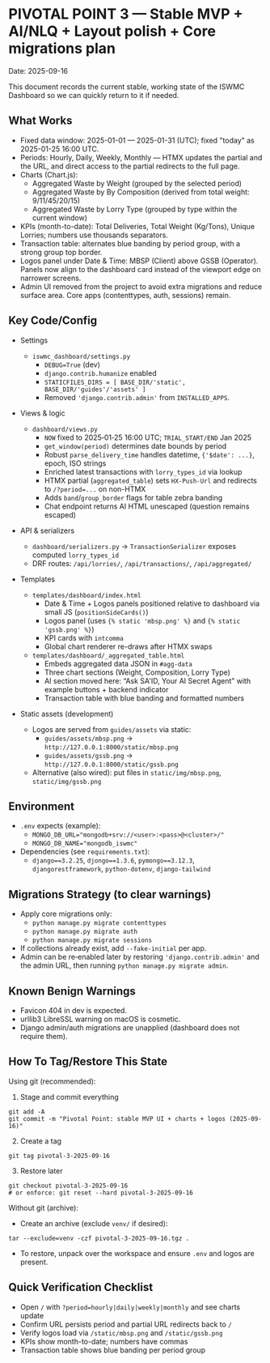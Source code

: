 # PIVOTAL POINT 3 — Stable MVP + AI/NLQ + Layout polish + Core migrations plan

Date: 2025-09-16

This document records the current stable, working state of the ISWMC Dashboard so we can quickly return to it if needed.

## What Works

- Fixed data window: 2025-01-01 — 2025-01-31 (UTC); fixed "today" as 2025-01-25 16:00 UTC.
- Periods: Hourly, Daily, Weekly, Monthly — HTMX updates the partial and the URL, and direct access to the partial redirects to the full page.
- Charts (Chart.js):
  - Aggregated Waste by Weight (grouped by the selected period)
  - Aggregated Waste by By Composition (derived from total weight: 9/11/45/20/15)
  - Aggregated Waste by Lorry Type (grouped by type within the current window)
- KPIs (month-to-date): Total Deliveries, Total Weight (Kg/Tons), Unique Lorries; numbers use thousands separators.
- Transaction table: alternates blue banding by period group, with a strong group top border.
- Logos panel under Date & Time: MBSP (Client) above GSSB (Operator). Panels now align to the dashboard card instead of the viewport edge on narrower screens.
- Admin UI removed from the project to avoid extra migrations and reduce surface area. Core apps (contenttypes, auth, sessions) remain.

## Key Code/Config

- Settings
  - `iswmc_dashboard/settings.py`
    - `DEBUG=True` (dev)
    - `django.contrib.humanize` enabled
    - `STATICFILES_DIRS = [ BASE_DIR/'static', BASE_DIR/'guides'/'assets' ]`
    - Removed `'django.contrib.admin'` from `INSTALLED_APPS`.

- Views & logic
  - `dashboard/views.py`
    - `NOW` fixed to 2025‑01‑25 16:00 UTC; `TRIAL_START/END` Jan 2025
    - `get_window(period)` determines date bounds by period
    - Robust `parse_delivery_time` handles datetime, `{'$date': ...}`, epoch, ISO strings
    - Enriched latest transactions with `lorry_types_id` via lookup
    - HTMX partial (`aggregated_table`) sets `HX-Push-Url` and redirects to `/?period=...` on non-HTMX
    - Adds `band`/`group_border` flags for table zebra banding
    - Chat endpoint returns AI HTML unescaped (question remains escaped)

- API & serializers
  - `dashboard/serializers.py` → `TransactionSerializer` exposes computed `lorry_types_id`
  - DRF routes: `/api/lorries/`, `/api/transactions/`, `/api/aggregated/`

- Templates
  - `templates/dashboard/index.html`
    - Date & Time + Logos panels positioned relative to dashboard via small JS (`positionSideCards()`)
    - Logos panel (uses `{% static 'mbsp.png' %}` and `{% static 'gssb.png' %}`)
    - KPI cards with `intcomma`
    - Global chart renderer re-draws after HTMX swaps
  - `templates/dashboard/_aggregated_table.html`
    - Embeds aggregated data JSON in `#agg-data`
    - Three chart sections (Weight, Composition, Lorry Type)
    - AI section moved here: “Ask SA'ID, Your AI Secret Agent” with example buttons + backend indicator
    - Transaction table with blue banding and formatted numbers

- Static assets (development)
  - Logos are served from `guides/assets` via static:
    - `guides/assets/mbsp.png` → `http://127.0.0.1:8000/static/mbsp.png`
    - `guides/assets/gssb.png` → `http://127.0.0.1:8000/static/gssb.png`
  - Alternative (also wired): put files in `static/img/mbsp.png`, `static/img/gssb.png`

## Environment

- `.env` expects (example):
  - `MONGO_DB_URL="mongodb+srv://<user>:<pass>@<cluster>/"`
  - `MONGO_DB_NAME="mongodb_iswmc"`
- Dependencies (see `requirements.txt`):
  - `django==3.2.25`, `djongo==1.3.6`, `pymongo==3.12.3`, `djangorestframework`, `python-dotenv`, `django-tailwind`

## Migrations Strategy (to clear warnings)

- Apply core migrations only:
  - `python manage.py migrate contenttypes`
  - `python manage.py migrate auth`
  - `python manage.py migrate sessions`
- If collections already exist, add `--fake-initial` per app.
- Admin can be re‑enabled later by restoring `'django.contrib.admin'` and the admin URL, then running `python manage.py migrate admin`.

## Known Benign Warnings

- Favicon 404 in dev is expected.
- urllib3 LibreSSL warning on macOS is cosmetic.
- Django admin/auth migrations are unapplied (dashboard does not require them).

## How To Tag/Restore This State

Using git (recommended):

1) Stage and commit everything

```
git add -A
git commit -m "Pivotal Point: stable MVP UI + charts + logos (2025-09-16)"
```

2) Create a tag

```
git tag pivotal-3-2025-09-16
```

3) Restore later

```
git checkout pivotal-3-2025-09-16
# or enforce: git reset --hard pivotal-3-2025-09-16
```

Without git (archive):

- Create an archive (exclude `venv/` if desired):

```
tar --exclude=venv -czf pivotal-3-2025-09-16.tgz .
```

- To restore, unpack over the workspace and ensure `.env` and logos are present.

## Quick Verification Checklist

- Open `/` with `?period=hourly|daily|weekly|monthly` and see charts update
- Confirm URL persists period and partial URL redirects back to `/`
- Verify logos load via `/static/mbsp.png` and `/static/gssb.png`
- KPIs show month-to-date; numbers have commas
- Transaction table shows blue banding per period group
